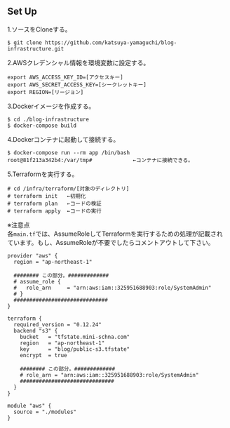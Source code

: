 ## Set Up
1.ソースをCloneする。  
```
$ git clone https://github.com/katsuya-yamaguchi/blog-infrastructure.git
```

2.AWSクレデンシャル情報を環境変数に設定する。
```
export AWS_ACCESS_KEY_ID=[アクセスキー]
export AWS_SECRET_ACCESS_KEY=[シークレットキー]
export REGION=[リージョン]
```

3.Dockerイメージを作成する。
```
$ cd ./blog-infrastructure
$ docker-compose build
```

4.Dockerコンテナに起動して接続する。
```
$ docker-compose run --rm app /bin/bash
root@81f213a342b4:/var/tmp#             ←コンテナに接続できる。
```

5.Terraformを実行する。
```
# cd /infra/terraform/[対象のディレクトリ]
# terraform init   ←初期化
# terraform plan   ←コードの検証
# terraform apply  ←コードの実行
```

※注意点  
各`main.tf`では、AssumeRoleしてTerraformを実行するための処理が記載されています。もし、AssumeRoleが不要でしたらコメントアウトして下さい。
```
provider "aws" {
  region = "ap-northeast-1"

  ######## この部分。#############
  # assume_role {
  #   role_arn     = "arn:aws:iam::325951688903:role/SystemAdmin"
  # }
  ##############################
}

terraform {
  required_version = "0.12.24"
  backend "s3" {
    bucket   = "tfstate.mini-schna.com"
    region   = "ap-northeast-1"
    key      = "blog/public-s3.tfstate"
    encrypt  = true

    ######## この部分。#############
    # role_arn = "arn:aws:iam::325951688903:role/SystemAdmin"
    ##############################
  }
}

module "aws" {
  source = "./modules"
}
```